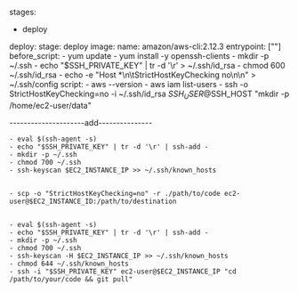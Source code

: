 stages:
  - deploy
    
deploy:
  stage: deploy
  image:
    name: amazon/aws-cli:2.12.3
    entrypoint: [""]
  before_script:
    - yum update
    - yum install -y openssh-clients
    - mkdir -p ~/.ssh
    - echo "$SSH_PRIVATE_KEY" | tr -d '\r' > ~/.ssh/id_rsa
    - chmod 600 ~/.ssh/id_rsa
    - echo -e "Host *\n\tStrictHostKeyChecking no\n\n" > ~/.ssh/config
  script:
    - aws --version
    - aws iam list-users
    - ssh -o StrictHostKeyChecking=no -i ~/.ssh/id_rsa $SSH_USER@$SSH_HOST "mkdir -p /home/ec2-user/data"



---------------------add---------------

    - eval $(ssh-agent -s)
    - echo "$SSH_PRIVATE_KEY" | tr -d '\r' | ssh-add -
    - mkdir -p ~/.ssh
    - chmod 700 ~/.ssh
    - ssh-keyscan $EC2_INSTANCE_IP >> ~/.ssh/known_hosts


    - scp -o "StrictHostKeyChecking=no" -r ./path/to/code ec2-user@$EC2_INSTANCE_ID:/path/to/destination


    - eval $(ssh-agent -s)
    - echo "$SSH_PRIVATE_KEY" | tr -d '\r' | ssh-add -
    - mkdir -p ~/.ssh
    - chmod 700 ~/.ssh
    - ssh-keyscan -H $EC2_INSTANCE_IP >> ~/.ssh/known_hosts
    - chmod 644 ~/.ssh/known_hosts
    - ssh -i "$SSH_PRIVATE_KEY" ec2-user@$EC2_INSTANCE_IP "cd /path/to/your/code && git pull"

